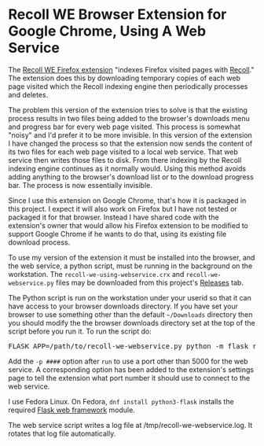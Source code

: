 # Recoll WE Browser Extension for Google Chrome, Using A Web Service

The [Recoll WE Firefox extension](https://addons.mozilla.org/en-US/firefox/addon/recoll-we/) "indexes Firefox visited pages with [Recoll](https://www.lesbonscomptes.com/recoll/)."   The extension does this by downloading temporary copies of each web page visited which the Recoll indexing engine then periodically processes and deletes.

The problem this version of the extension tries to solve is that the existing process results in two files being added to the browser's downloads menu and progress bar for every web page visited.  This process is somewhat "noisy" and I'd prefer it to be more invisible.   In this version of the extension I have changed the process so that the extension now sends the content of its two files for each web page visited to a local web service.  That web service then writes those files to disk.  From there indexing by the Recoll indexing engine continues as it normally would.  Using this method avoids adding anything to the browser's download list or to the download progress bar.  The process is now essentially invisible.

Since I use this extension on Google Chrome, that's how it is packaged in this project.  I expect it will also work on Firefox but I have not tested or packaged it for that browser.  Instead I have shared code with the extension's owner that would allow his Firefox extension to be modified to support Google Chrome if he wants to do that, using its existing file download process.

To use my version of the extension it must be installed into the browser, and the web service, a python script, must be running in the background on the workstation.  The <code>recoll-we-using-webservice.crx</code> and <code>recoll-we-webservice.py</code> files may be downloaded from this project's [Releases](https://framagit.org/dlk3/recoll-we-using-webservice/-/releases) tab.

The Python script is run on the workstation under your userid so that it can have access to your browser downloads directory.  If you have set your browser to use something other than the default <code>~/Downloads</code> directory then you should modify the the browser downloads directory set at the top of the script before you run it.  To run the script do:

<pre>FLASK_APP=/path/to/recoll-we-webservice.py python -m flask run &</pre>

Add the <code>-p ####</code> option after <code>run</code> to use a port other than 5000 for the web service.  A corresponding option has been added to the extension's settings page to tell the extension what port number it should use to connect to the web service. 

I use Fedora Linux.  On Fedora, <code>dnf install python3-flask</code> installs the required [Flask web framework](https://flask.palletsprojects.com/) module.

The web service script writes a log file at /tmp/recoll-we-webservice.log.  It rotates that log file automatically.
